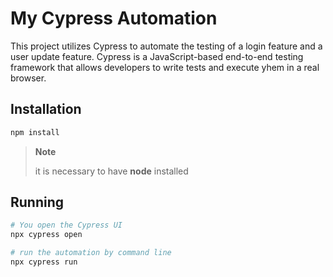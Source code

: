 # My Cypress Automation

This project utilizes Cypress to automate the testing of a login feature and a user update feature.
Cypress is a JavaScript-based end-to-end testing framework that allows developers to write tests and execute yhem in a real browser.

## Installation
```bash
npm install
```
> **Note**
>
> it is necessary to have **node** installed

## Running
```bash
# You open the Cypress UI
npx cypress open

# run the automation by command line 
npx cypress run
```

